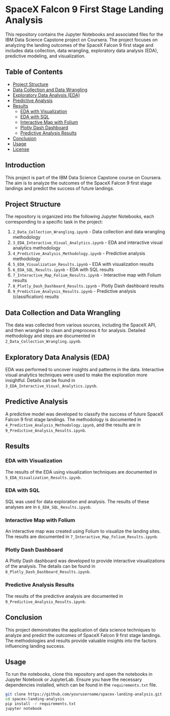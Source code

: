 # SpaceX Falcon 9 First Stage Landing Analysis

This repository contains the Jupyter Notebooks and associated files for the IBM Data Science Capstone project on Coursera. The project focuses on analyzing the landing outcomes of the SpaceX Falcon 9 first stage and includes data collection, data wrangling, exploratory data analysis (EDA), predictive modeling, and visualization.

## Table of Contents

- [Project Structure](#project-structure)
- [Data Collection and Data Wrangling](#data-collection-and-data-wrangling)
- [Exploratory Data Analysis (EDA)](#exploratory-data-analysis-eda)
- [Predictive Analysis](#predictive-analysis)
- [Results](#results)
  - [EDA with Visualization](#eda-with-visualization)
  - [EDA with SQL](#eda-with-sql)
  - [Interactive Map with Folium](#interactive-map-with-folium)
  - [Plotly Dash Dashboard](#plotly-dash-dashboard)
  - [Predictive Analysis Results](#predictive-analysis-results)
- [Conclusion](#conclusion)
- [Usage](#usage)
- [License](#license)

## Introduction

This project is part of the IBM Data Science Capstone course on Coursera. The aim is to analyze the outcomes of the SpaceX Falcon 9 first stage landings and predict the success of future landings. 

## Project Structure

The repository is organized into the following Jupyter Notebooks, each corresponding to a specific task in the project:


1. `2_Data_Collection_Wrangling.ipynb` - Data collection and data wrangling methodology
2. `3_EDA_Interactive_Visual_Analytics.ipynb` - EDA and interactive visual analytics methodology
3. `4_Predictive_Analysis_Methodology.ipynb` - Predictive analysis methodology
4. `5_EDA_Visualization_Results.ipynb` - EDA with visualization results
5. `6_EDA_SQL_Results.ipynb` - EDA with SQL results
6. `7_Interactive_Map_Folium_Results.ipynb` - Interactive map with Folium results
7. `8_Plotly_Dash_Dashboard_Results.ipynb` - Plotly Dash dashboard results
8. `9_Predictive_Analysis_Results.ipynb` - Predictive analysis (classification) results

## Data Collection and Data Wrangling

The data was collected from various sources, including the SpaceX API, and then wrangled to clean and preprocess it for analysis. Detailed methodology and steps are documented in `2_Data_Collection_Wrangling.ipynb`.

## Exploratory Data Analysis (EDA)

EDA was performed to uncover insights and patterns in the data. Interactive visual analytics techniques were used to make the exploration more insightful. Details can be found in `3_EDA_Interactive_Visual_Analytics.ipynb`.

## Predictive Analysis

A predictive model was developed to classify the success of future SpaceX Falcon 9 first stage landings. The methodology is documented in `4_Predictive_Analysis_Methodology.ipynb`, and the results are in `9_Predictive_Analysis_Results.ipynb`.

## Results

### EDA with Visualization

The results of the EDA using visualization techniques are documented in `5_EDA_Visualization_Results.ipynb`.

### EDA with SQL

SQL was used for data exploration and analysis. The results of these analyses are in `6_EDA_SQL_Results.ipynb`.

### Interactive Map with Folium

An interactive map was created using Folium to visualize the landing sites. The results are documented in `7_Interactive_Map_Folium_Results.ipynb`.

### Plotly Dash Dashboard

A Plotly Dash dashboard was developed to provide interactive visualizations of the analysis. The details can be found in `8_Plotly_Dash_Dashboard_Results.ipynb`.

### Predictive Analysis Results

The results of the predictive analysis are documented in `9_Predictive_Analysis_Results.ipynb`.

## Conclusion

This project demonstrates the application of data science techniques to analyze and predict the outcomes of SpaceX Falcon 9 first stage landings. The methodologies and results provide valuable insights into the factors influencing landing success.

## Usage

To run the notebooks, clone this repository and open the notebooks in Jupyter Notebook or JupyterLab. Ensure you have the necessary dependencies installed, which can be found in the `requirements.txt` file.

```bash
git clone https://github.com/yourusername/spacex-landing-analysis.git
cd spacex-landing-analysis
pip install -r requirements.txt
jupyter notebook
